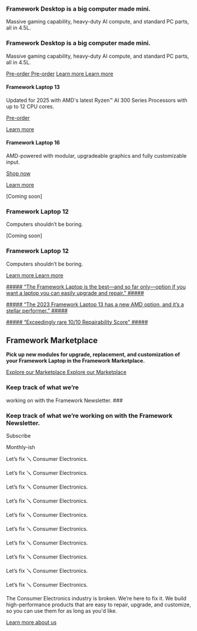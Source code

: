 ### Framework Desktop is a big computer made mini. ###

Massive gaming capability, heavy-duty AI compute, and standard PC parts, all in 4.5L.

### Framework Desktop is a big computer made mini. ###

Massive gaming capability, heavy-duty AI compute, and standard PC parts, all in 4.5L.

[Pre-order Pre-order](/de/en/products/desktop-diy-amd-aimax300/configuration/new) [Learn more Learn more](/de/en/desktop)

#### Framework Laptop 13 ####

Updated for 2025 with AMD's latest Ryzen™ AI 300 Series Processors with up to 12 CPU cores.

[Pre-order](/products/laptop13-diy-amd-ai300/configuration/new)

[Learn more](/laptop13)

#### Framework Laptop 16 ####

AMD-powered with modular, upgradeable graphics and fully customizable input.

[Shop now](/products/laptop16-diy-amd-7040/configuration/new)

[Learn more](/products/laptop16-diy-amd-7040)

[Coming soon]

### Framework Laptop 12 ###

Computers shouldn’t be boring.

[Coming soon]

### Framework Laptop 12 ###

Computers shouldn’t be boring.

[Learn more Learn more](/de/en/laptop12)

[##### “The Framework Laptop is the best—and so far only—option if you want a laptop you can easily upgrade and repair.” #####](https://www.nytimes.com/wirecutter/reviews/best-laptops/#the-most-repairable-laptop)

[##### “The 2023 Framework Laptop 13 has a new AMD option, and it’s a stellar performer.” #####](https://www.theverge.com/23911664/framework-laptop-13-2023-amd-review)

[##### “Exceedingly rare 10/10 Repairability Score" #####](https://www.youtube.com/watch?v=AV2umY3R0vw)

Framework Marketplace
----------

**Pick up new modules for upgrade, replacement, and customization of your Framework Laptop in the Framework Marketplace.**

[Explore our Marketplace Explore our Marketplace](/de/en/marketplace)

### Keep track of what we’re
working on with the Framework Newsletter. ###

### Keep track of what we’re working on with the Framework Newsletter. ###

 Subscribe

Monthly-ish

Let’s fix 🪛 Consumer Electronics.

Let’s fix 🪛 Consumer Electronics.

Let’s fix 🪛 Consumer Electronics.

Let’s fix 🪛 Consumer Electronics.

Let’s fix 🪛 Consumer Electronics.

Let’s fix 🪛 Consumer Electronics.

Let’s fix 🪛 Consumer Electronics.

Let’s fix 🪛 Consumer Electronics.

Let’s fix 🪛 Consumer Electronics.

Let’s fix 🪛 Consumer Electronics.

The Consumer Electronics industry is broken. We’re here to fix it. We build high-performance products that are easy to repair, upgrade, and customize, so you can use them for as long as you'd like.

[Learn more about us](/about)
